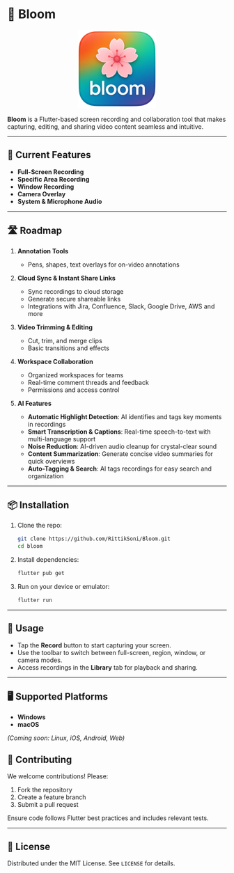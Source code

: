 # 🌸 Bloom

<!-- Centered, accessible, and optimized image for GitHub README -->

<p align="center">
  <picture>
    <source srcset="./assets/logo/logo.png" type="image/png">
    <img src="./assets/logo/logo.png" alt="Bloom: An open-source alternative to Loom" width="180" />
  </picture>
</p>

**Bloom** is a Flutter-based screen recording and collaboration tool that makes capturing, editing, and sharing video content seamless and intuitive.

---

## 🚀 Current Features

- **Full-Screen Recording**
- **Specific Area Recording**
- **Window Recording**
- **Camera Overlay**
- **System & Microphone Audio**

---

## 🛣️ Roadmap

1. **Annotation Tools**

   - Pens, shapes, text overlays for on-video annotations

2. **Cloud Sync & Instant Share Links**

   - Sync recordings to cloud storage
   - Generate secure shareable links
   - Integrations with Jira, Confluence, Slack, Google Drive, AWS and more

3. **Video Trimming & Editing**

   - Cut, trim, and merge clips
   - Basic transitions and effects

4. **Workspace Collaboration**

   - Organized workspaces for teams
   - Real-time comment threads and feedback
   - Permissions and access control

5. **AI Features**
   - **Automatic Highlight Detection**: AI identifies and tags key moments in recordings
   - **Smart Transcription & Captions**: Real-time speech-to-text with multi-language support
   - **Noise Reduction**: AI-driven audio cleanup for crystal-clear sound
   - **Content Summarization**: Generate concise video summaries for quick overviews
   - **Auto-Tagging & Search**: AI tags recordings for easy search and organization

---

## 📦 Installation

1. Clone the repo:

   ```bash
   git clone https://github.com/RittikSoni/Bloom.git
   cd bloom
   ```

2. Install dependencies:

   ```bash
   flutter pub get
   ```

3. Run on your device or emulator:

   ```bash
   flutter run
   ```

---

## 📖 Usage

- Tap the **Record** button to start capturing your screen.
- Use the toolbar to switch between full-screen, region, window, or camera modes.
- Access recordings in the **Library** tab for playback and sharing.

---

## 🖥️ Supported Platforms

- **Windows**
- **macOS**

_(Coming soon: Linux, iOS, Android, Web)_

## 🤝 Contributing

We welcome contributions! Please:

1. Fork the repository
2. Create a feature branch
3. Submit a pull request

Ensure code follows Flutter best practices and includes relevant tests.

---

## 📄 License

Distributed under the MIT License. See `LICENSE` for details.
